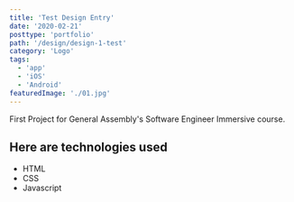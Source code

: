 ```yaml
---
title: 'Test Design Entry'
date: '2020-02-21'
posttype: 'portfolio'
path: '/design/design-1-test'
category: 'Logo'
tags:
  - 'app'
  - 'iOS'
  - 'Android'
featuredImage: './01.jpg'
---
```


First Project for General Assembly's Software Engineer Immersive course.

<!-- ![Blackjack Screenshot](../assets/images/fulls/01.jpg) -->

## Here are technologies used

- HTML
- CSS
- Javascript
